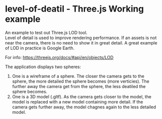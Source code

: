 # level-of-deatil - Three.js Working example

An example to test out Three.js LOD tool.
<br>
Level of detail is used to improve rendering performance. If an assets is not near the camera, there is no need to show it in great detail.
A great example of LOD in practice is Google Earth.

For info: https://threejs.org/docs/#api/en/objects/LOD

The application displays two spheres:

<ol>
  <li>
    One is a wireframe of a sphere. 
    The closer the camera gets to the sphere, the more detailed the sphere becomes (more verticies).
    The further away the camera get from the sphere, the less deatiled the sphere becomes.
  </li>
  <li>
    One is a 3D model (.gltf).
    As the camera gets closer to the model, the model is replaced with a new model containing more detail.
    If the camera gets further away, the model chagnes again to the less detailed model.
  </li>
</ol>




